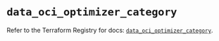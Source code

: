 # `data_oci_optimizer_category`

Refer to the Terraform Registry for docs: [`data_oci_optimizer_category`](https://registry.terraform.io/providers/oracle/oci/6.18.0/docs/data-sources/optimizer_category).
